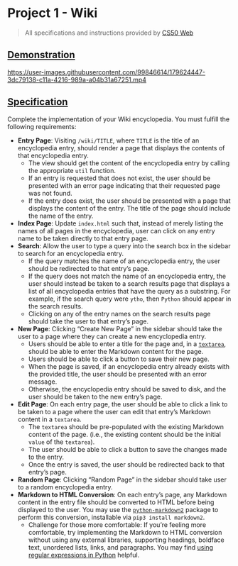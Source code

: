 # Project 1 - Wiki
> All specifications and instructions provided by [CS50 Web](https://cs50.harvard.edu/web/2020/projects/1/wiki/)

[Demonstration](#demonstration)
-------------------------------


https://user-images.githubusercontent.com/99846614/179624447-3dc79138-c11a-4216-989a-a04b31a67251.mp4



[Specification](#specification)
-------------------------------

Complete the implementation of your Wiki encyclopedia. You must fulfill the following requirements:

*   **Entry Page**: Visiting `/wiki/TITLE`, where `TITLE` is the title of an encyclopedia entry, should render a page that displays the contents of that encyclopedia entry.
    *   The view should get the content of the encyclopedia entry by calling the appropriate `util` function.
    *   If an entry is requested that does not exist, the user should be presented with an error page indicating that their requested page was not found.
    *   If the entry does exist, the user should be presented with a page that displays the content of the entry. The title of the page should include the name of the entry.
*   **Index Page**: Update `index.html` such that, instead of merely listing the names of all pages in the encyclopedia, user can click on any entry name to be taken directly to that entry page.
*   **Search**: Allow the user to type a query into the search box in the sidebar to search for an encyclopedia entry.
    *   If the query matches the name of an encyclopedia entry, the user should be redirected to that entry’s page.
    *   If the query does not match the name of an encyclopedia entry, the user should instead be taken to a search results page that displays a list of all encyclopedia entries that have the query as a substring. For example, if the search query were `ytho`, then `Python` should appear in the search results.
    *   Clicking on any of the entry names on the search results page should take the user to that entry’s page.
*   **New Page**: Clicking “Create New Page” in the sidebar should take the user to a page where they can create a new encyclopedia entry.
    *   Users should be able to enter a title for the page and, in a [`textarea`](https://www.w3schools.com/tags/tag_textarea.asp), should be able to enter the Markdown content for the page.
    *   Users should be able to click a button to save their new page.
    *   When the page is saved, if an encyclopedia entry already exists with the provided title, the user should be presented with an error message.
    *   Otherwise, the encyclopedia entry should be saved to disk, and the user should be taken to the new entry’s page.
*   **Edit Page**: On each entry page, the user should be able to click a link to be taken to a page where the user can edit that entry’s Markdown content in a `textarea`.
    *   The `textarea` should be pre-populated with the existing Markdown content of the page. (i.e., the existing content should be the initial `value` of the `textarea`).
    *   The user should be able to click a button to save the changes made to the entry.
    *   Once the entry is saved, the user should be redirected back to that entry’s page.
*   **Random Page**: Clicking “Random Page” in the sidebar should take user to a random encyclopedia entry.
*   **Markdown to HTML Conversion**: On each entry’s page, any Markdown content in the entry file should be converted to HTML before being displayed to the user. You may use the [`python-markdown2`](https://github.com/trentm/python-markdown2) package to perform this conversion, installable via `pip3 install markdown2`.
    *   Challenge for those more comfortable: If you’re feeling more comfortable, try implementing the Markdown to HTML conversion without using any external libraries, supporting headings, boldface text, unordered lists, links, and paragraphs. You may find [using regular expressions in Python](https://docs.python.org/3/howto/regex.html) helpful.
